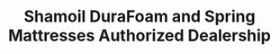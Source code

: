 ---
title: "Shamoil DuraFoam and Spring Mattresses Authorized Dealership"
url: /karachi/shamoil-durafoam-and-spring-mattresses-authorized-dealership/
shop: Betten
---
